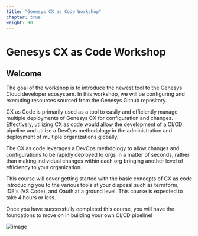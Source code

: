 ```yaml
---
title: "Genesys CX as Code Workshop"
chapter: true
weight: 90
---
```


# Genesys CX as Code Workshop
## Welcome

The goal of the workshop is to introduce the newest tool to the Genesys Cloud developer ecosystem. In this workshop, we will be configuring and executing resources sourced from the Genesys Github repository.

CX as Code is primarily used as a tool to easily and efficiently manage multiple deployments of Genesys CX for configuration and changes. Effectively, utilizing CX as code would allow the development of a CI/CD pipeline and utilize a DevOps methodology in the administration and deployment of multiple organizations globally. 

The CX as code leverages a DevOps methdology to allow changes and configurations to be rapidly deployed to orgs in a matter of seconds, rather than making individual changes within each org bringing another level of efficiency to your organization. 

This course will cover getting started with the basic concepts of CX as code introducing you to the various tools at your disposal such as terraform, IDE's (VS Code), and Oauth at a ground level. This course is expected to take 4 hours or less. 

Once you have successfully completed this course, you will have the foundations to move on in building your own CI/CD pipeline!

![image](/images/Developerimage.jpg)

